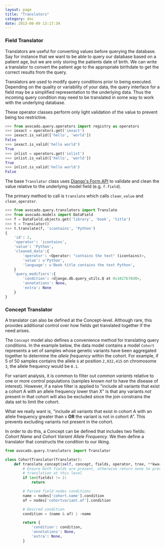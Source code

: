 ```yaml
---
layout: page
title: "Translators"
category: doc
date: 2013-06-09 13:17:34
---
```


### Field Translator

Translators are useful for converting values before querying the database. Say for instance that we want to be able to query our database based on a patient age, but we are only storing the patients date of birth. We can write a translator to convert the patient age to the appropriate birthdate to get the correct results from the query.

Translators are used to modify query conditions prior to being executed. Depending on the quality or variability of your data, the query interface for a field may be a simplified representation to the underlying data. Thus the incoming query condition may need to be translated in some way to work with the underlying database.


These operator classes perform only light validation of the value to prevent being too restrictive.

```python
>>> from avocado.query.operators import registry as operators
>>> iexact = operators.get('iexact')
>>> iexact.is_valid(['hello', 'world'])
False
>>> iexact.is_valid('hello world')
True
>>> inlist = operators.get('inlist')
>>> inlist.is_valid(['hello', 'world'])
True
>>> inlist.is_valid('hello world')
False
```

The base `Translator` class uses [Django's Form API](https://docs.djangoproject.com/en/1.4/ref/contrib/forms/api/) to validate and clean the value relative to the underlying model field (e.g. `f.field`).

The primary method to call is `translate` which calls `clean_value` and `clean_operator`.

```python
>>> from avocado.query.translators import Translate
>>> from avocado.models import DataField
>>> f = DataField.objects.get('library', 'book', 'title')
>>> t = Translator()
>>> t.translate(f, 'icontains', 'Python')
{
    'id': 2,
    'operator': 'icontains',
    'value': 'Python',
    'cleaned_data':{
        'operator': <Operator: "contains the text" (icontains)>,
        'value': u'Python',
        'language': u'Book title contains the text Python',
    }
    'query_modifiers':{
        'condition': <django.db.query_utils.Q at 0x1027b78d0>,
        'annotations': None,
        'extra': None 
    }
}
```

### Concept Translator

A translator can also be defined at the Concept-level. Although rare, this provides additional control over how fields get translated together if the need arises.

The `Concept` model also defines a convenience method for translating query conditions. In the example below, the data model contains a model `Cohort` represents a set of samples whose genetic variants have been aggregated together to determine the _allele frequency_ within the cohort. For example, if 5 of 50 samples contains the allele `G` at position `2,932,415` on chromosome `3`, the allele frequency would be `0.1`.

For variant analysis, it is common to filter out _common variants_ relative to one or more control populations (samples known _not_ to have the disease of interest). However, if a naive filter is applied to "include all variants that exist a cohort A with an allele frequency lower than X" is that any variants _not_ present in that cohort will also be excluded since the join constrains the data set to limit the cohort.

What we really want is, "include all variants that exist in cohort A with an allele frequency greater than x **OR** the variant is not in cohort A". This prevents excluding variants not present in the cohort.

In order to do this, a Concept can be defined that includes two fields: _Cohort Name_ and _Cohort Variant Allele Frequency_. We then define a translator that constructs the condition to our liking.

```python
from avocado.query.translators import Translator

class CohortTranslator(Translator):
    def translate_concept(self, concept, fields, operator, tree, **kwargs):
        # Ensure both fields are present, otherwise return none to prevent
        # translation at this level
        if len(fields) != 2:
            return

        # Parsed field nodes conditions
        name = nodes['cohort.name'].condition
        af = nodes['cohortvariant.af'].condition

        # Desired condition
        condition = (name & af) | ~name

        return {
            'condition': condition,
            'annotations': None,
            'extra': None,
        }

```
